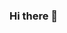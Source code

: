 ### Hi there 👋

<!--
**owenzhang76/owenzhang76** is a ✨ _special_ ✨ repository because its `README.md` (this file) appears on your GitHub profile.

Here are some ideas to get you started:

## Github Stats  
<div align="center"><img src="https://github-readme-stats.vercel.app/api?username=owenzhang76&show_icons=true&count_private=true&hide_border=true" align="center" /></div>


## Github Stats  
<div align="center"><img src="https://github-readme-stats.vercel.app/api?username=tylertaewook&show_icons=true&count_private=true&hide_border=true" align="center" /></div>
<br />
